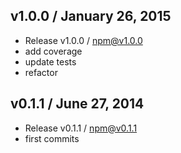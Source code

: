 

## v1.0.0 / January 26, 2015
- Release v1.0.0 / npm@v1.0.0
- add coverage
- update tests
- refactor

## v0.1.1 / June 27, 2014
- Release v0.1.1 / npm@v0.1.1
- first commits
